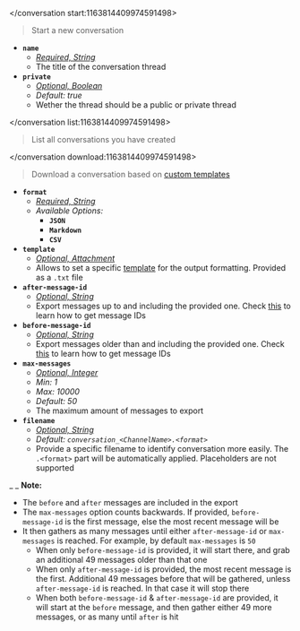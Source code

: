 </conversation start:1163814409974591498>
> Start a new conversation
- **`name`**
  - *[Required, String](<https://discord.com/channels/1100933695986208849/1139918131737923614/1149278889156296724>)*
  - The title of the conversation thread
- **`private`**
  - *[Optional, Boolean](<https://discord.com/channels/1100933695986208849/1139918131737923614/1149278889156296724>)*
  - *Default: true*
  - Wether the thread should be a public or private thread

</conversation list:1163814409974591498>
> List all conversations you have created

</conversation download:1163814409974591498>
> Download a conversation based on [custom templates](<https://discord.com/channels/1100933695986208849/1164336383679275088>)
- __**`format`**__
  - *[Required, String](<https://discord.com/channels/1100933695986208849/1139918131737923614/1149278889156296724>)*
  - *Available Options:*
	- __**`JSON`**__
	- __**`Markdown`**__
	- __**`CSV`**__
- __**`template`**__
  - *[Optional, Attachment](<https://discord.com/channels/1100933695986208849/1139918131737923614/1149278889156296724>)*
  - Allows to set a specific [template](<https://discord.com/channels/1100933695986208849/1164336383679275088>) for the output formatting. Provided as a `.txt` file
- __**`after-message-id`**__
  - *[Optional, String](<https://discord.com/channels/1100933695986208849/1139918131737923614/1149278889156296724>)*
  - Export messages up to and including the provided one. Check [this](https://discord.com/channels/1100933695986208849/1149283993548759090) to learn how to get message IDs
- __**`before-message-id`**__
  - *[Optional, String](<https://discord.com/channels/1100933695986208849/1139918131737923614/1149278889156296724>)*
  - Export messages older than and including the provided one. Check [this](https://discord.com/channels/1100933695986208849/1149283993548759090) to learn how to get message IDs
- __**`max-messages`**__
  - *[Optional, Integer](<https://discord.com/channels/1100933695986208849/1139918131737923614/1149278889156296724>)*
  - *Min: 1*
  - *Max: 10000*
  - *Default: 50*
  - The maximum amount of messages to export
- __**`filename`**__
  - *[Optional, String](<https://discord.com/channels/1100933695986208849/1139918131737923614/1149278889156296724>)*
  - *Default: `conversation_<ChannelName>.<format>`*
  - Provide a specific filename to identify conversation more easily. The `.<format>` part will be automatically applied. Placeholders are not supported



_ _
**Note:**
- The `before` and `after` messages are included in the export
- The `max-messages` option counts backwards. If provided, `before-message-id` is the first message, else the most recent message will be
- It then gathers as many messages until either `after-message-id` or `max-messages` is reached. For example, by default `max-messages` is `50`
  - When only `before-message-id` is provided, it will start there, and grab an additional 49 messages older than that one
  - When only `after-message-id` is provided, the most recent message is the first. Additional 49 messages before that will be gathered, unless `after-message-id` is reached. In that case it will stop there
  - When both `before-message-id` & `after-message-id` are provided, it will start at the `before` message, and then gather either 49 more messages, or as many until `after` is hit
